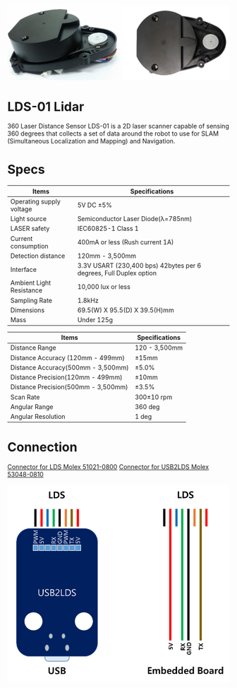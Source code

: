 ![](LDS.png)

# LDS-01 Lidar

360 Laser Distance Sensor LDS-01 is a 2D laser scanner capable of sensing 360 degrees that collects a set of data around the robot to use for SLAM (Simultaneous Localization and Mapping) and Navigation.

# Specs

| Items	                   | Specifications                     |
|--------------------------|------------------------------------|
| Operating supply voltage |                          5V DC ±5% |
| Light source             | Semiconductor Laser Diode(λ=785nm) |
| LASER safety             |                 IEC60825-1 Class 1 |
| Current consumption      |    400mA or less (Rush current 1A) |
| Detection distance       |                    120mm - 3,500mm |
| Interface                | 3.3V USART (230,400 bps) 42bytes per 6 degrees, Full Duplex option |
| Ambient Light Resistance | 10,000 lux or less |
| Sampling Rate            | 1.8kHz |
| Dimensions               | 69.5(W) X 95.5(D) X 39.5(H)mm |
| Mass                     | Under 125g |

| Items                             | Specifications  |
|-----------------------------------|-----------------|
|Distance Range	                    |   120 - 3,500mm |
|Distance Accuracy (120mm - 499mm)  |     ±15mm       |
|Distance Accuracy(500mm - 3,500mm) |     ±5.0%       |
|Distance Precision(120mm - 499mm)  |     ±10mm       |
|Distance Precision(500mm - 3,500mm)|     ±3.5%       |
|Scan Rate | 300±10 rpm |
|Angular Range | 360 deg |
|Angular Resolution | 1 deg |

# Connection

[Connector for LDS Molex 51021-0800](http://www.molex.com/pdm_docs/sd/510210800_sd.pdf)
[Connector for USB2LDS Molex 53048-0810](http://www.molex.com/pdm_docs/sd/530480810_sd.pdf)

![](lds_lines.png)
